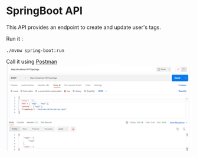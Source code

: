 # SpringBoot API

This API provides an endpoint to create and update user's tags.

Run it : 

``./mvnw spring-boot:run``

Call it using [Postman](https://www.getpostman.com/)
![img.png](img.png)


